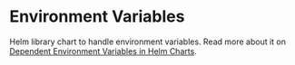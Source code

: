 # Environment Variables

Helm library chart to handle environment variables. Read more about it
on [Dependent Environment Variables in Helm Charts](https://dastrobu.medium.com/an-advanced-api-for-environment-variables-in-helm-charts-e0bb1e0aa58a).
